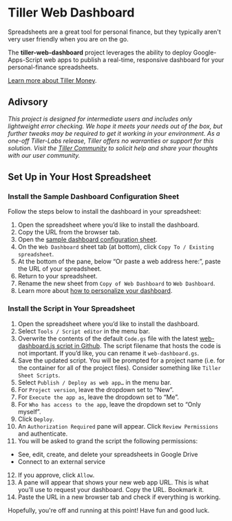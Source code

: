 # Tiller Web Dashboard
Spreadsheets are a great tool for personal finance, but they typically aren't very user friendly when you are on the go. 

The **tiller-web-dashboard** project leverages the ability to deploy Google-Apps-Script web apps to publish a real-time, responsive dashboard for your personal-finance spreadsheets.

[Learn more about Tiller Money](https://www.tillerhq.com/how-tiller-works/).

## Adivsory
*This project is designed for intermediate users and includes only lightweight error checking. We hope it meets your needs out of the box, but further tweaks may be required to get it working in your environment. As a one-off Tiller-Labs release, Tiller offers no warranties or support for this solution. Visit the [Tiller Community](https://community.tillerhq.com/) to solicit help and share your thoughts with our user community.*

## Set Up in Your Host Spreadsheet

### Install the Sample Dashboard Configuration Sheet
Follow the steps below to install the dashboard in your spreadsheet:
1. Open the spreadsheet where you’d like to install the dashboard.
2. Copy the URL from the browser tab.
3. Open the [sample dashboard configuration sheet](https://docs.google.com/spreadsheets/d/1Tub5NMKUTU7Q6_SCtqITdsvd3yfgUb6_-CiGa6W_TGU/).
4. On the `Web Dashboard` sheet tab (at bottom), click `Copy To / Existing spreadsheet`.
5. At the bottom of the pane, below “Or paste a web address here:”, paste the URL of your spreadsheet.
6. Return to your spreadsheet.
7. Rename the new sheet from `Copy of Web Dashboard` to `Web Dashboard`.
8. Learn more about [how to personalize your dashboard](https://community.tillerhq.com/t/mobile-friendly-on-the-go-dashboard-script/2548).

### Install the Script in Your Spreadsheet
1. Open the spreadsheet where you’d like to install the dashboard.
2. Select `Tools / Script editor` in the menu bar.
3. Overwrite the contents of the default `Code.gs` file with the latest [web-dashboard.js script in Github](https://raw.githubusercontent.com/scoover/tiller-web-dashboard/master/web-dashboard.js). The script filename that hosts the code is not important. If you’d like, you can rename it `web-dashboard.gs`.
4. Save the updated script. You will be prompted for a project name (i.e. for the container for all of the project files). Consider something like `Tiller Sheet Scripts`.
5. Select `Publish / Deploy as web app…` in the menu bar.
6. For `Project version`, leave the dropdown set to “New”.
7. For `Execute the app as`, leave the dropdown set to “Me”.
8. For `Who has access to the app`, leave the dropdown set to “Only myself”.
9. Click `Deploy`.
10. An `Authorization Required` pane will appear. Click `Review Permissions` and authenticate.
11. You will be asked to grand the script the following permissions:
- See, edit, create, and delete your spreadsheets in Google Drive
- Connect to an external service
12. If you approve, click `Allow`.
13. A pane will appear that shows your new web app URL. This is what you’ll use to request your dashboard. Copy the URL. Bookmark it.
14. Paste the URL in a new browser tab and check if everything is working.

Hopefully, you're off and running at this point! Have fun and good luck.

